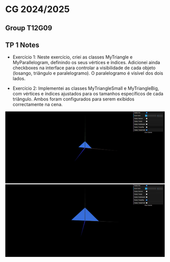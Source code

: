 # CG 2024/2025

## Group T12G09

## TP 1 Notes

- Exercício 1:
Neste exercício, criei as classes MyTriangle e MyParallelogram, definindo os seus vértices e índices. Adicionei ainda checkboxes na interface para controlar a visibilidade de cada objeto (losango, triângulo e paralelogramo). O paralelogramo é visível dos dois lados.

- Exercício 2:
Implementei as classes MyTriangleSmall e MyTriangleBig, com vértices e índices ajustados para os tamanhos específicos de cada triângulo. Ambos foram configurados para serem exibidos correctamente na cena.

![Screenshot 1](screenshots/cg-t12g09-tp1-1.png)
![Screenshot 2](screenshots/cg-t12g09-tp1-2.png)
